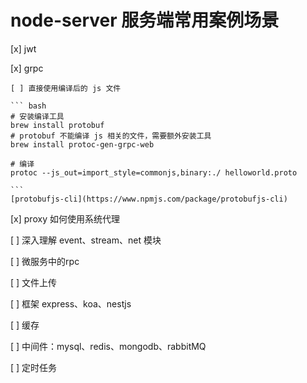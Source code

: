 # node-server 服务端常用案例场景

[x] jwt

[x] grpc

    [ ] 直接使用编译后的 js 文件

    ``` bash
    # 安装编译工具
    brew install protobuf 
    # protobuf 不能编译 js 相关的文件，需要额外安装工具
    brew install protoc-gen-grpc-web

    # 编译
    protoc --js_out=import_style=commonjs,binary:./ helloworld.proto

    ```
    [protobufjs-cli](https://www.npmjs.com/package/protobufjs-cli)

[x] proxy 如何使用系统代理

[ ] 深入理解 event、stream、net 模块

[ ] 微服务中的rpc

[ ] 文件上传


[ ] 框架 express、koa、nestjs

[ ] 缓存

[ ] 中间件：mysql、redis、mongodb、rabbitMQ


[ ] 定时任务



